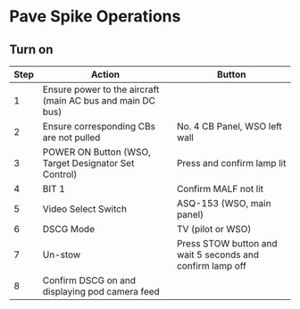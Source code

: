 # Pave Spike Operations

## Turn on

| Step | Action                                                     | Button                                                    |
|------|------------------------------------------------------------|-----------------------------------------------------------|
| 1    | Ensure power to the aircraft (main AC bus and main DC bus) |                                                           |
| 2    | Ensure corresponding CBs are not pulled                    | No. 4 CB Panel, WSO left wall                             |
| 3    | POWER ON Button (WSO, Target Designator Set Control)       | Press and confirm lamp lit                                |
| 4    | BIT 1                                                      | Confirm MALF not lit                                      |
| 5    | Video Select Switch                                        | ASQ-153 (WSO, main panel)                                 |
| 6    | DSCG Mode                                                  | TV (pilot or WSO)                                         |
| 7    | Un-stow                                                    | Press STOW button and wait 5 seconds and confirm lamp off |
| 8    | Confirm DSCG on and displaying pod camera feed             |                                                           |
